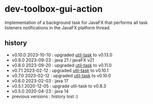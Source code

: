 <!--
  - MIT License
  -
  - Copyright © 2020-2023 dev-toolbox.org
  -
  - Permission is hereby granted, free of charge, to any person obtaining a copy of this software and associated documentation files
  - (the "Software"), to deal in the Software without restriction, including without limitation the rights to use, copy, modify, merge, publish,
  - distribute, sublicense, and/or sell copies of the Software, and to permit persons to whom the Software is furnished to do so, subject to the
  - following conditions:
  -
  - The above copyright notice and this permission notice shall be included in all copies or substantial portions of the Software.
  -
  - THE SOFTWARE IS PROVIDED "AS IS", WITHOUT WARRANTY OF ANY KIND, EXPRESS OR IMPLIED, INCLUDING BUT NOT LIMITED TO THE WARRANTIES OF
  - MERCHANTABILITY, FITNESS FOR A PARTICULAR PURPOSE AND NONINFRINGEMENT. IN NO EVENT SHALL THE AUTHORS OR COPYRIGHT HOLDERS BE LIABLE FOR ANY
  - CLAIM, DAMAGES OR OTHER LIABILITY, WHETHER IN AN ACTION OF CONTRACT, TORT OR OTHERWISE, ARISING FROM, OUT OF OR IN CONNECTION WITH THE SOFTWARE
  - OR THE USE OR OTHER DEALINGS IN THE SOFTWARE.
  -->

dev-toolbox-gui-action
======================

Implementation of a background task for JavaFX that performs all task listeners notifications in the JavaFX platform thread.

history
-------
- v0.10.0 2023-10-10 : upgraded [util-task](https://github.com/javarno/dev-toolbox-util-task) to v0.13.0
- v0.9.0  2023-09-23 : java 21 / javaFX v21
- v0.8.0  2023-09-20 : upgraded [util-task](https://github.com/javarno/dev-toolbox-util-task) to v0.11.0
- v0.7.1  2023-02-12 : upgraded [util-task](https://github.com/javarno/dev-toolbox-util-task) to v0.10.1
- v0.7.0  2023-02-12 : upgraded [util-task](https://github.com/javarno/dev-toolbox-util-task) to v0.10.0
- v0.6.0  2023-02-03 : java 17
- v0.5.1  2020-12-05 : upgrade util-task to v0.8.3
- v0.5.0  2020-04-23 : java 14
- previous versions : history lost :)